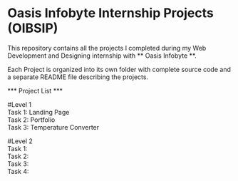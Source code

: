 # Oasis Infobyte Internship Projects (OIBSIP)

This repository contains all the projects I completed during my Web Development and Designing internship with ** Oasis Infobyte **.


Each Project is organized into its own folder with complete source code and a separate README file describing the projects.

*** Project List ***<br>

  #Level 1<br>
    Task 1: Landing Page<br>
    Task 2: Portfolio<br>
    Task 3: Temperature Converter<br>
    
  #Level 2<br>
    Task 1:
    <br>
    Task 2:
    <br>
    Task 3:
    <br>
    Task 4:

